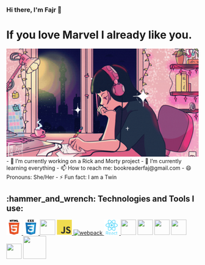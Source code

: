 ### Hi there, I'm Fajr 👋
 
<h1>If you love Marvel I already like you.</h1>
 <img src="lofi.gif">
- 🔭 I’m currently working on a Rick and Morty project
- 🌱 I’m currently learning everything
- 📫 How to reach me: bookreaderfaj@gmail.com
- 😄 Pronouns: She/Her
- ⚡ Fun fact: I am a Twin

<h2 align="left">:hammer_and_wrench: Technologies and Tools I use:</h2>
<p align="left">
    <a href="https://www.w3.org/html/" target="_blank"> <img src="https://raw.githubusercontent.com/devicons/devicon/master/icons/html5/html5-original-wordmark.svg" alt="html5" width="40" height="40"/> </a>
      <a href="https://www.w3schools.com/css/" target="_blank"> <img src="https://raw.githubusercontent.com/devicons/devicon/master/icons/css3/css3-original-wordmark.svg" alt="css3" width="40" height="40"/> </a>
 <img src="https://cdn.jsdelivr.net/gh/devicons/devicon/icons/bootstrap/bootstrap-original.svg" width="40" height="40"/>
    <a href="https://developer.mozilla.org/en-US/docs/Web/JavaScript" target="_blank"> <img src="https://raw.githubusercontent.com/devicons/devicon/master/icons/javascript/javascript-original.svg" alt="javascript" width="40" height="40"/> </a>
<a href="https://webpack.js.org/" target="_blank"> <img src="https://www.vectorlogo.zone/logos/js_webpack/js_webpack-icon.svg" alt="webpack" width="40" height="40"/> </a>
<a href="https://reactjs.org/" target="_blank"> <img src="https://raw.githubusercontent.com/devicons/devicon/master/icons/react/react-original-wordmark.svg" alt="react" width="40" height="40"/> </a>
<img src="https://cdn.jsdelivr.net/gh/devicons/devicon/icons/bash/bash-original.svg" width="40" height="40" />
<img src="https://cdn.jsdelivr.net/gh/devicons/devicon/icons/codepen/codepen-plain.svg" width="40" height="40" />
<img src="https://cdn.jsdelivr.net/gh/devicons/devicon/icons/ubuntu/ubuntu-plain-wordmark.svg" width="40" height="40"/>
 <img src="https://cdn.jsdelivr.net/gh/devicons/devicon/icons/npm/npm-original-wordmark.svg" width="40" height="40" />
 <img src="https://cdn.jsdelivr.net/gh/devicons/devicon/icons/slack/slack-original.svg" width="40" height="40"/>

<img src="https://cdn.jsdelivr.net/gh/devicons/devicon/icons/mysql/mysql-original-wordmark.svg" width="60" height="60"/>
</p>
